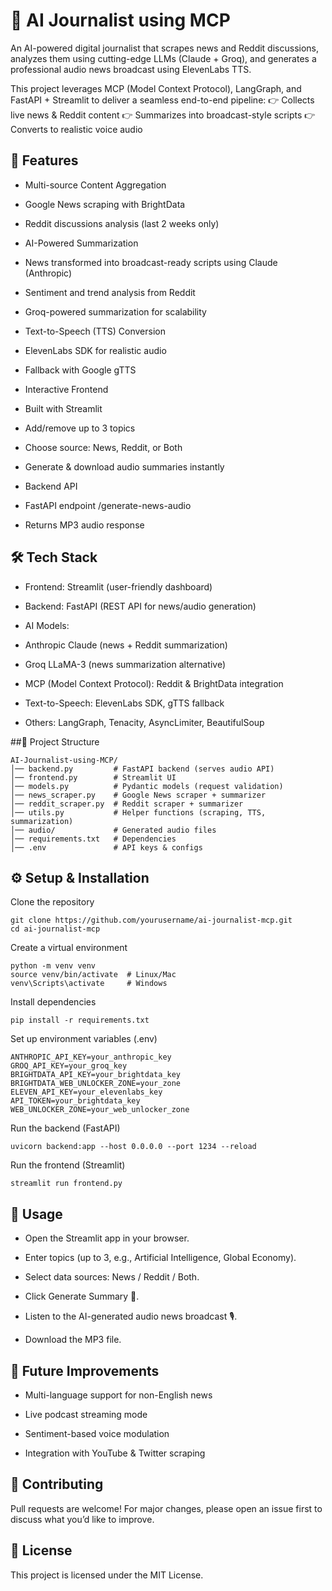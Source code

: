 # 📰 AI Journalist using MCP

An AI-powered digital journalist that scrapes news and Reddit discussions, analyzes them using cutting-edge LLMs (Claude + Groq), and generates a professional audio news broadcast using ElevenLabs TTS.

This project leverages MCP (Model Context Protocol), LangGraph, and FastAPI + Streamlit to deliver a seamless end-to-end pipeline:
 👉 Collects live news & Reddit content
 👉 Summarizes into broadcast-style scripts
 👉 Converts to realistic voice audio

## 🚀 Features

- Multi-source Content Aggregation

- Google News scraping with BrightData

- Reddit discussions analysis (last 2 weeks only)

- AI-Powered Summarization

- News transformed into broadcast-ready scripts using Claude (Anthropic)

- Sentiment and trend analysis from Reddit

- Groq-powered summarization for scalability

- Text-to-Speech (TTS) Conversion

- ElevenLabs SDK for realistic audio

- Fallback with Google gTTS

- Interactive Frontend

- Built with Streamlit

- Add/remove up to 3 topics

- Choose source: News, Reddit, or Both

- Generate & download audio summaries instantly

- Backend API

- FastAPI endpoint /generate-news-audio

- Returns MP3 audio response

## 🛠️ Tech Stack

- Frontend: Streamlit (user-friendly dashboard)

- Backend: FastAPI (REST API for news/audio generation)

- AI Models:

- Anthropic Claude (news + Reddit summarization)

-  Groq LLaMA-3 (news summarization alternative)

- MCP (Model Context Protocol): Reddit & BrightData integration

- Text-to-Speech: ElevenLabs SDK, gTTS fallback

- Others: LangGraph, Tenacity, AsyncLimiter, BeautifulSoup

##📂 Project Structure
```
AI-Journalist-using-MCP/
│── backend.py         # FastAPI backend (serves audio API)
│── frontend.py        # Streamlit UI
│── models.py          # Pydantic models (request validation)
│── news_scraper.py    # Google News scraper + summarizer
│── reddit_scraper.py  # Reddit scraper + summarizer
│── utils.py           # Helper functions (scraping, TTS, summarization)
│── audio/             # Generated audio files
│── requirements.txt   # Dependencies
│── .env               # API keys & configs
```
## ⚙️ Setup & Installation

Clone the repository
```
git clone https://github.com/yourusername/ai-journalist-mcp.git
cd ai-journalist-mcp
```

Create a virtual environment
```
python -m venv venv
source venv/bin/activate  # Linux/Mac
venv\Scripts\activate     # Windows
```

Install dependencies
```
pip install -r requirements.txt
```

Set up environment variables (.env)
```
ANTHROPIC_API_KEY=your_anthropic_key
GROQ_API_KEY=your_groq_key
BRIGHTDATA_API_KEY=your_brightdata_key
BRIGHTDATA_WEB_UNLOCKER_ZONE=your_zone
ELEVEN_API_KEY=your_elevenlabs_key
API_TOKEN=your_brightdata_key
WEB_UNLOCKER_ZONE=your_web_unlocker_zone
```

Run the backend (FastAPI)
```
uvicorn backend:app --host 0.0.0.0 --port 1234 --reload
```

Run the frontend (Streamlit)
```
streamlit run frontend.py
```
## 🎯 Usage

- Open the Streamlit app in your browser.

- Enter topics (up to 3, e.g., Artificial Intelligence, Global Economy).

- Select data sources: News / Reddit / Both.

- Click Generate Summary 🚀.

- Listen to the AI-generated audio news broadcast 🎙️.

- Download the MP3 file.

## 🔮 Future Improvements

- Multi-language support for non-English news

- Live podcast streaming mode

- Sentiment-based voice modulation

- Integration with YouTube & Twitter scraping

## 🤝 Contributing

Pull requests are welcome! For major changes, please open an issue first to discuss what you’d like to improve.

## 📜 License

This project is licensed under the MIT License.
